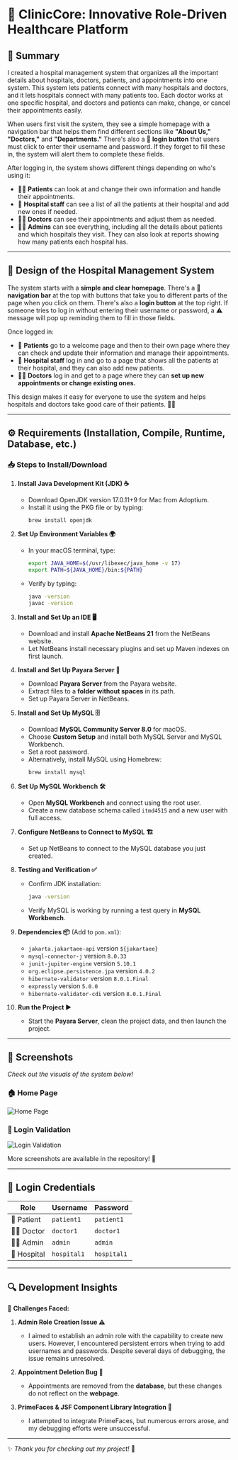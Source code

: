 # 🏥 ClinicCore: Innovative Role-Driven Healthcare Platform

## 📌 Summary
I created a hospital management system that organizes all the important details about hospitals, doctors, patients, and appointments into one system. This system lets patients connect with many hospitals and doctors, and it lets hospitals connect with many patients too. Each doctor works at one specific hospital, and doctors and patients can make, change, or cancel their appointments easily.

When users first visit the system, they see a simple homepage with a navigation bar that helps them find different sections like **"About Us," "Doctors,"** and **"Departments."** There's also a 🔑 **login button** that users must click to enter their username and password. If they forget to fill these in, the system will alert them to complete these fields.

After logging in, the system shows different things depending on who's using it:
- 👨‍⚕️ **Patients** can look at and change their own information and handle their appointments.
- 🏥 **Hospital staff** can see a list of all the patients at their hospital and add new ones if needed.
- 👩‍⚕️ **Doctors** can see their appointments and adjust them as needed.
- 👨‍💼 **Admins** can see everything, including all the details about patients and which hospitals they visit. They can also look at reports showing how many patients each hospital has.

---

## 🎨 Design of the Hospital Management System
The system starts with a **simple and clear homepage**. There's a 🧭 **navigation bar** at the top with buttons that take you to different parts of the page when you click on them. There's also a **login button** at the top right. If someone tries to log in without entering their username or password, a ⚠️ message will pop up reminding them to fill in those fields.

Once logged in:
- 🏥 **Patients** go to a welcome page and then to their own page where they can check and update their information and manage their appointments.
- 🏩 **Hospital staff** log in and go to a page that shows all the patients at their hospital, and they can also add new patients.
- 👩‍⚕️ **Doctors** log in and get to a page where they can **set up new appointments or change existing ones.**

This design makes it easy for everyone to use the system and helps hospitals and doctors take good care of their patients. 🏥💙

---

## ⚙️ Requirements (Installation, Compile, Runtime, Database, etc.)
### 📥 Steps to Install/Download
1. **Install Java Development Kit (JDK) ☕**
   - Download OpenJDK version 17.0.11+9 for Mac from Adoptium.
   - Install it using the PKG file or by typing:  
     ```bash
     brew install openjdk
     ```

2. **Set Up Environment Variables 🌍**
   - In your macOS terminal, type:
     ```bash
     export JAVA_HOME=$(/usr/libexec/java_home -v 17)
     export PATH=${JAVA_HOME}/bin:${PATH}
     ```
   - Verify by typing:
     ```bash
     java -version
     javac -version
     ```

3. **Install and Set Up an IDE 🖥️**
   - Download and install **Apache NetBeans 21** from the NetBeans website.
   - Let NetBeans install necessary plugins and set up Maven indexes on first launch.

4. **Install and Set Up Payara Server 🚀**
   - Download **Payara Server** from the Payara website.
   - Extract files to a **folder without spaces** in its path.
   - Set up Payara Server in NetBeans.

5. **Install and Set Up MySQL 🗄️**
   - Download **MySQL Community Server 8.0** for macOS.
   - Choose **Custom Setup** and install both MySQL Server and MySQL Workbench.
   - Set a root password.
   - Alternatively, install MySQL using Homebrew:
     ```bash
     brew install mysql
     ```

6. **Set Up MySQL Workbench 🛠️**
   - Open **MySQL Workbench** and connect using the root user.
   - Create a new database schema called `itmd4515` and a new user with full access.

7. **Configure NetBeans to Connect to MySQL 🏗️**
   - Set up NetBeans to connect to the MySQL database you just created.

8. **Testing and Verification ✅**
   - Confirm JDK installation:
     ```bash
     java -version
     ```
   - Verify MySQL is working by running a test query in **MySQL Workbench**.

9. **Dependencies 📦** (Add to `pom.xml`):
   - `jakarta.jakartaee-api` version `${jakartaee}`
   - `mysql-connector-j` version `8.0.33`
   - `junit-jupiter-engine` version `5.10.1`
   - `org.eclipse.persistence.jpa` version `4.0.2`
   - `hibernate-validator` version `8.0.1.Final`
   - `expressly` version `5.0.0`
   - `hibernate-validator-cdi` version `8.0.1.Final`

10. **Run the Project ▶️**
    - Start the **Payara Server**, clean the project data, and then launch the project.

---

## 📸 Screenshots
*Check out the visuals of the system below!*

### 🏠 Home Page
![Home Page](https://github.com/itmd4515/itmd4515-s24-fp-ashevkar/assets/152341739/cd8f3e89-80d2-4d7a-bedd-02ac5383e44f)

### 🔑 Login Validation
![Login Validation](https://github.com/itmd4515/itmd4515-s24-fp-ashevkar/assets/152341739/cfee45e1-152c-4741-b16e-95822ec0d455)

More screenshots are available in the repository! 📂

---

## 🔐 Login Credentials
| Role       | Username | Password |
|------------|----------|----------|
| 🏥 Patient | `patient1` | `patient1` |
| 👨‍⚕️ Doctor | `doctor1` | `doctor1` |
| 👨‍💼 Admin | `admin` | `admin` |
| 🏩 Hospital | `hospital1` | `hospital1` |

---

## 🔍 Development Insights
🚧 **Challenges Faced:**
1. **Admin Role Creation Issue ⚠️**
   - I aimed to establish an admin role with the capability to create new users. However, I encountered persistent errors when trying to add usernames and passwords. Despite several days of debugging, the issue remains unresolved.

2. **Appointment Deletion Bug 🛑**
   - Appointments are removed from the **database**, but these changes do not reflect on the **webpage**.

3. **PrimeFaces & JSF Component Library Integration 🚀**
   - I attempted to integrate PrimeFaces, but numerous errors arose, and my debugging efforts were unsuccessful.

---

✨ *Thank you for checking out my project!* 🚀
